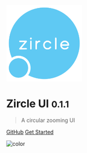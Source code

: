 
<img src="_images/logo-bold.svg" width="200">


# Zircle UI <small>0.1.1</small>

> A circular zooming UI

[GitHub](https://github.com/zircleui/zircleUI)
[Get Started](#introduction)

![color](#283237)